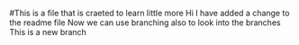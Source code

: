 #This is a file that is craeted to learn little more
 Hi I have added a change to the readme file
 Now we can use branching also to look into the branches 
This is a new branch